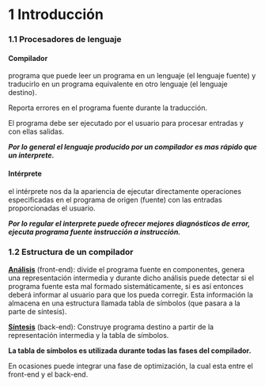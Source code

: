 # 1 Introducción

### 1.1 Procesadores de lenguaje

#### Compilador

programa que puede leer un programa en un lenguaje (el lenguaje fuente) y traducirlo en un programa equivalente en otro lenguaje (el lenguaje destino).

Reporta errores en el programa fuente durante la traducción.

El programa debe ser ejecutado por el usuario para procesar entradas y con ellas salidas.

***Por lo general el lenguaje producido por un compilador es mas rápido que un interprete.***



#### Intérprete

el intérprete nos da la apariencia de ejecutar directamente operaciones especificadas en el programa de origen (fuente) con las entradas proporcionadas el usuario.

***Por lo regular el interprete puede ofrecer mejores diagnósticos de error, ejecuta programa fuente instrucción a instrucción.***



### 1.2 Estructura de un compilador

**[Análisis](./analisis.md)** (front-end): divide el programa fuente en componentes, genera una representación intermedia y durante dicho análisis puede detectar si el programa fuente esta mal formado sistemáticamente, si es así entonces deberá informar al usuario para que los pueda corregir. Esta información la almacena en una estructura llamada tabla de símbolos (que pasara a la parte de síntesis).

**[Síntesis](./sintesis.md)** (back-end): Construye  programa destino a partir de la representación intermedia y la tabla de símbolos.



**La tabla de símbolos es utilizada durante todas las fases del compilador.**

En ocasiones puede integrar una fase de optimización, la cual esta entre el front-end y el back-end.

